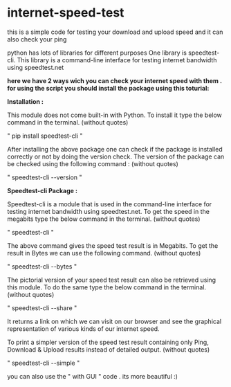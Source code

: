 # internet-speed-test
this is a simple code for testing your download and upload speed and it can also check your ping

python has lots of libraries for different purposes One library is speedtest-cli. This library is a command-line interface for testing internet bandwidth using speedtest.net

**here we have 2 ways wich you can check your internet speed with them . for using the script you should install the package using this toturial:**

**Installation :**

This module does not come built-in with Python. To install it type the below command in the terminal. (without quotes)

" pip install speedtest-cli  "

After installing the above package one can check if the package is installed correctly or not by doing the version check. The version of the package can be checked using the following command : (without quotes)

" speedtest-cli --version "

**Speedtest-cli Package :**

Speedtest-cli is a module that is used in the command-line interface for testing internet bandwidth using speedtest.net. To get the speed in the megabits type the below command in the terminal. (without quotes)

" speedtest-cli "

The above command gives the speed test result is in Megabits. To get the result in Bytes we can use the following command. (without quotes)

" speedtest-cli --bytes "

The pictorial version of your speed test result can also be retrieved using this module. To do the same type the below command in the terminal. (without quotes)

" speedtest-cli --share "

It returns a link on which we can visit on our browser and see the graphical representation of various kinds of our internet speed.

To print a simpler version of the speed test result containing only Ping, Download & Upload results instead of detailed output. (without quotes)

" speedtest-cli --simple "

you can also use the " with GUI " code . its more beautiful :)
